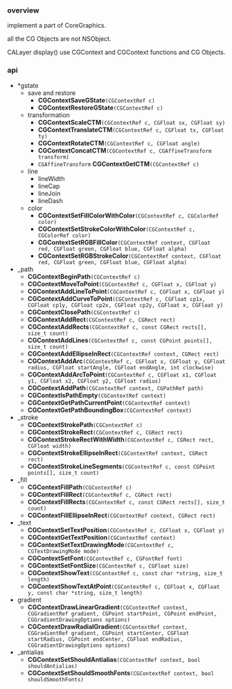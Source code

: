 ### overview
implement a part of CoreGraphics. 

all the CG Objects are not NSObject.

CALayer display() use CGContext and CGContext functions and CG Objects.

### api
* *gstate
  * save and restore
    * **CGContextSaveGState**`(CGContextRef c)`
    * **CGContextRestoreGState**`(CGContextRef c)`
  * transformation
    * **CGContextScaleCTM**`(CGContextRef c, CGFloat sx, CGFloat sy)`
    * **CGContextTranslateCTM**`(CGContextRef c, CGFloat tx, CGFloat ty)` 
    * **CGContextRotateCTM**`(CGContextRef c, CGFloat angle)`
    * **CGContextConcatCTM**`(CGContextRef c, CGAffineTransform transform)`
    * `CGAffineTransform` **CGContextGetCTM**`(CGContextRef c)`
  * line
    * lineWidth 
    * lineCap
    * lineJoin
    * lineDash
  * color
    * **CGContextSetFillColorWithColor**`(CGContextRef c, CGColorRef color)`
    * **CGContextSetStrokeColorWithColor**`(CGContextRef c, CGColorRef color) `
    * **CGContextSetRGBFillColor**`(CGContextRef context, CGFloat red, CGFloat green, CGFloat blue, CGFloat alpha)`
    * **CGContextSetRGBStrokeColor**`(CGContextRef context, CGFloat red, CGFloat green, CGFloat blue, CGFloat alpha)`
* _path
  * **CGContextBeginPath**`(CGContextRef c)`
  * **CGContextMoveToPoint**`(CGContextRef c, CGFloat x, CGFloat y)`
  * **CGContextAddLineToPoint**`(CGContextRef c, CGFloat x, CGFloat y)`
  * **CGContextAddCurveToPoint**`(CGContextRef c, CGFloat cp1x, CGFloat cp1y, CGFloat cp2x, CGFloat cp2y, CGFloat x, CGFloat y)`
  * **CGContextClosePath**`(CGContextRef c)`
  * **CGContextAddRect**`(CGContextRef c, CGRect rect)`
  * **CGContextAddRects**`(CGContextRef c, const CGRect rects[], size_t count)`
  * **CGContextAddLines**`(CGContextRef c, const CGPoint points[], size_t count)`
  * **CGContextAddEllipseInRect**`(CGContextRef context, CGRect rect)`
  * **CGContextAddArc**`(CGContextRef c, CGFloat x, CGFloat y, CGFloat radius, CGFloat startAngle, CGFloat endAngle, int clockwise)`
  * **CGContextAddArcToPoint**`(CGContextRef c, CGFloat x1, CGFloat y1, CGFloat x2, CGFloat y2, CGFloat radius)`
  * **CGContextAddPath**`(CGContextRef context, CGPathRef path)`
  * **CGContextIsPathEmpty**`(CGContextRef context)`
  * **CGContextGetPathCurrentPoint**`(CGContextRef context)`
  * **CGContextGetPathBoundingBox**`(CGContextRef context)`
* _stroke
  * **CGContextStrokePath**`(CGContextRef c)`
  * **CGContextStrokeRect**`(CGContextRef c, CGRect rect)`
  * **CGContextStrokeRectWithWidth**`(CGContextRef c, CGRect rect, CGFloat width)`
  * **CGContextStrokeEllipseInRect**`(CGContextRef context, CGRect rect)`
  * **CGContextStrokeLineSegments**`(CGContextRef c, const CGPoint points[], size_t count)`
* _fill
  * **CGContextFillPath**`(CGContextRef c)`
  * **CGContextFillRect**`(CGContextRef c, CGRect rect)`
  * **CGContextFillRects**`(CGContextRef c, const CGRect rects[], size_t count)`
  * **CGContextFillEllipseInRect**`(CGContextRef context, CGRect rect)`
* _text
  * **CGContextSetTextPosition**`(CGContextRef c, CGFloat x, CGFloat y)`
  * **CGContextGetTextPosition**`(CGContextRef context)`
  * **CGContextSetTextDrawingMode**`(CGContextRef c, CGTextDrawingMode mode)`
  * **CGContextSetFont**`(CGContextRef c, CGFontRef font)`
  * **CGContextSetFontSize**`(CGContextRef c, CGFloat size)`
  * **CGContextShowText**`(CGContextRef c, const char *string, size_t length)`
  * **CGContextShowTextAtPoint**`(CGContextRef c, CGFloat x, CGFloat y, const char *string, size_t length)`
* gradient
  * **CGContextDrawLinearGradient**`(CGContextRef context, CGGradientRef gradient, CGPoint startPoint, CGPoint endPoint, CGGradientDrawingOptions options)`
  * **CGContextDrawRadialGradient**`(CGContextRef context, CGGradientRef gradient, CGPoint startCenter, CGFloat startRadius, CGPoint endCenter, CGFloat endRadius, CGGradientDrawingOptions options)`
* _antialias
  * **CGContextSetShouldAntialias**`(CGContextRef context, bool shouldAntialias)`
  * **CGContextSetShouldSmoothFonts**`(CGContextRef context, bool shouldSmoothFonts)`



